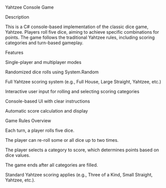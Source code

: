 Yahtzee Console Game


Description

This is a C# console-based implementation of the classic dice game, Yahtzee. Players roll five dice, aiming to achieve specific combinations for points. The game follows the traditional Yahtzee rules, including scoring categories and turn-based gameplay.



Features

Single-player and multiplayer modes

Randomized dice rolls using System.Random

Full Yahtzee scoring system (e.g., Full House, Large Straight, Yahtzee, etc.)

Interactive user input for rolling and selecting scoring categories

Console-based UI with clear instructions

Automatic score calculation and display


Game Rules Overview

Each turn, a player rolls five dice.

The player can re-roll some or all dice up to two times.

The player selects a category to score, which determines points based on dice values.

The game ends after all categories are filled.

Standard Yahtzee scoring applies (e.g., Three of a Kind, Small Straight, Yahtzee, etc.).
